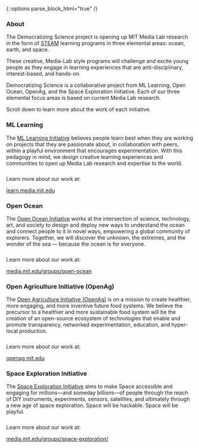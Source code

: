 {::options parse_block_html="true" /}
<section>
<h3>About</h3>
The Democratizing Science project is opening up MIT Media Lab research in the form of <a href="https://en.wikipedia.org/wiki/STEAM_fields/" target="_blank" class="sliding black">STEAM</a> learning programs in three elemental areas: ocean, earth, and space. 

These creative, Media-Lab style programs will challenge and excite young people as they engage in learning experiences that are anti-disciplinary, interest-based, and hands-on.

Democratizing Science is a collaborative project from ML Learning, Open Ocean, OpenAg, and the Space Exploration Initiative. Each of our three elemental focus areas is based on current Media Lab research.

Scroll down to learn more about the work of each initiative.
</section>

<section class="red">
<h3>ML Learning</h3>
<p style="margin-bottom:25px;">The <a href="https://learn.media.mit.edu/" target="_blank" class="sliding red">ML Learning Initiative</a> believes people learn best when they are working on projects that they are passionate about, in collaboration with peers, within a playful environment that encourages experimentation. With this pedagogy in mind, we design creative learning experiences and communities to open up Media Lab research and expertise to the world.</p>
<p style="margin-bottom:5px;">Learn more about our work at:</p>
<p><a href="https://learn.media.mit.edu" target="_blank" class="sliding red">learn.media.mit.edu</a></p>
</section>

<section class="blue">
<h3>Open Ocean</h3>
<p style="margin-bottom:25px;">The <a href="https://www.media.mit.edu/groups/open-ocean/overview/" target="_blank" class="sliding blue">Open Ocean Initiative</a> works at the intersection of science, technology, art, and society to design and deploy new ways to understand the ocean and connect people to it in novel ways, empowering a global community of explorers. Together, we will discover the unknown, the extremes, and the wonder of the sea — because the ocean is for everyone.</p>
<p style="margin-bottom:5px;">Learn more about our work at:</p>
<p><a href="https://www.media.mit.edu/groups/open-ocean/overview/" target="_blank" class="sliding blue">media.mit.edu/groups/open-ocean</a></p>
</section>

<section class="green">
<h3>Open Agriculture Initiative (OpenAg)</h3>
<p style="margin-bottom:25px;">The <a href="https://www.media.mit.edu/groups/open-agriculture-openag/overview/" target="_blank" class="sliding green">Open Agriculture Initiative (OpenAg)</a> is on a mission to create healthier, more engaging, and more inventive future food systems. We believe the precursor to a healthier and more sustainable food system will be the creation of an open-source ecosystem of technologies that enable and promote transparency, networked experimentation, education, and hyper-local production.</p>
<p style="margin-bottom:5px;">Learn more about our work at:</p>
<p><a href="https://www.media.mit.edu/groups/open-agriculture-openag/overview/" target="_blank" class="sliding green">openag.mit.edu</a></p>
</section>

<section class="yellow">
<h3>Space Exploration Initiative</h3>
<p style="margin-bottom:25px;">The <a href="https://www.media.mit.edu/groups/space-exploration/overview/" target="_blank" class="sliding yellow">Space Exploration Initiative</a> aims to make Space accessible and engaging for millions—and someday billions—of people through the reach of DIY instruments, experiments, sensors, satellites, and ultimately through a new age of space exploration. Space will be hackable. Space will be playful.</p>
<p style="margin-bottom:5px;">Learn more about our work at:</p>
<p><a href="https://www.media.mit.edu/groups/space-exploration/overview/" target="_blank" class="sliding yellow">media.mit.edu/groups/space-exploration/</a></p>
</section>